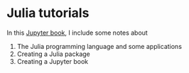 # Julia tutorials

In this [Jupyter book](https://webersimon.github.io/JuliaTutorials/intro.html), I include some notes about
1. The Julia programming language and some applications
2. Creating a Julia package
3. Creating a Jupyter book


